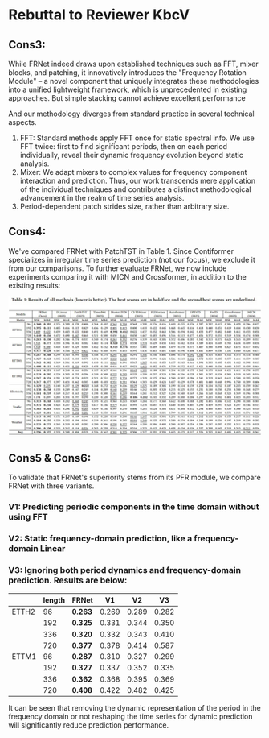 # Rebuttal to Reviewer KbcV

## Cons3:
While FRNet indeed draws upon established techniques such as FFT, mixer blocks, and patching, it innovatively introduces the "Frequency Rotation Module" – a novel component that uniquely integrates these methodologies into a unified lightweight framework, which is unprecedented in existing approaches. But simple stacking cannot achieve excellent performance

And our methodology diverges from standard practice in several technical aspects. 
1. FFT: Standard methods apply FFT once for static spectral info. We use FFT twice: first to find significant periods, then on each period individually, reveal their dynamic frequency evolution beyond static analysis. 
2. Mixer: We adapt mixers to complex values for frequency component interaction and prediction. Thus, our work transcends mere application of the individual techniques and contributes a distinct methodological advancement in the realm of time series analysis. 
3. Period-dependent patch strides size, rather than arbitrary size. 

## Cons4:
We've compared FRNet with PatchTST in Table 1. Since Contiformer specializes in irregular time series prediction (not our focus), we exclude it from our comparisons. To further evaluate FRNet, we now include experiments comparing it with MICN and Crossformer, in addition to the existing results: 

![MainResults](MainResults.png "MainResults")


## Cons5 & Cons6:
To validate that FRNet's superiority stems from its PFR module, we compare FRNet with three variants. 
### V1: Predicting periodic components in the time domain without using FFT
### V2: Static frequency-domain prediction, like a frequency-domain Linear 
### V3: Ignoring both period dynamics and frequency-domain prediction. Results are below:

|  | length | FRNet | V1 | V2 | V3 |
| --- | --- | --- | --- | --- | --- |
| ETTH2 | 96 | **0.263** | 0.269 | 0.289 | 0.282 |
|| 192 | **0.325** | 0.331 | 0.344 | 0.350 | 
|| 336 | **0.320** | 0.332 | 0.343 | 0.410 | 
|| 720 | **0.377** | 0.378 | 0.414 | 0.587 | 
| ETTM1 | 96 | **0.287** | 0.310 | 0.327 | 0.299 |
|| 192 | **0.327** | 0.337 | 0.352 | 0.335 | 
|| 336 | **0.362** | 0.368 | 0.395 | 0.369 | 
|| 720 | **0.408** | 0.422 | 0.482 | 0.425 | 

It can be seen that removing the dynamic representation of the period in the frequency domain or not reshaping the time series for dynamic prediction will significantly reduce prediction performance.



